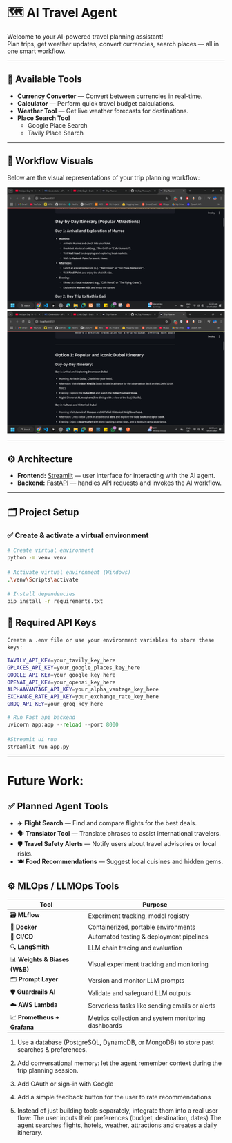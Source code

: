# 🗺️ AI Travel Agent

Welcome to your AI-powered travel planning assistant!  
Plan trips, get weather updates, convert currencies, search places — all in one smart workflow.

---

## 🧰 Available Tools

- **Currency Converter** — Convert between currencies in real-time.
- **Calculator** — Perform quick travel budget calculations.
- **Weather Tool** — Get live weather forecasts for destinations.
- **Place Search Tool**
  - Google Place Search
  - Tavily Place Search

---

## 📸 Workflow Visuals

Below are the visual representations of your trip planning workflow:

![Workflow Image 1](./UI%20images/1.png)  
![Workflow Image 2](./UI%20images/2.png)  

---

## ⚙️ Architecture

- **Frontend:** [Streamlit](https://streamlit.io/) — user interface for interacting with the AI agent.
- **Backend:** [FastAPI](https://fastapi.tiangolo.com/) — handles API requests and invokes the AI workflow.

---

## 🗂️ Project Setup

### ✅ Create & activate a virtual environment

```bash
# Create virtual environment
python -m venv venv

# Activate virtual environment (Windows)
.\venv\Scripts\activate

# Install dependencies
pip install -r requirements.txt
```

## 🔑 Required API Keys
```Create a .env file or use your environment variables to store these keys:```
```bash
TAVILY_API_KEY=your_tavily_key_here
GPLACES_API_KEY=your_google_places_key_here
GOOGLE_API_KEY=your_google_key_here
OPENAI_API_KEY=your_openai_key_here
ALPHAAVANTAGE_API_KEY=your_alpha_vantage_key_here
EXCHANGE_RATE_API_KEY=your_exchange_rate_key_here
GROQ_API_KEY=your_groq_key_here
```

```python
# Run Fast api backend
uvicorn app:app --reload --port 8000

#Streamit ui run
streamlit run app.py
```
---



# Future Work:

## ✅ **Planned Agent Tools**

- ✈️ **Flight Search** — Find and compare flights for the best deals.
- 🗣️ **Translator Tool** — Translate phrases to assist international travelers.
- 🛡️ **Travel Safety Alerts** — Notify users about travel advisories or local risks.
- 🍽️ **Food Recommendations** — Suggest local cuisines and hidden gems.


## ⚙️ **MLOps / LLMOps Tools**
 | Tool | Purpose |
|------|---------|
| 🗃️ **MLflow** | Experiment tracking, model registry |
| 🐋 **Docker** | Containerized, portable environments |
| 🔁 **CI/CD** | Automated testing & deployment pipelines |
| 🔍 **LangSmith** | LLM chain tracing and evaluation |
| 📊 **Weights & Biases (W&B)** | Visual experiment tracking and monitoring |
| 🗂️ **Prompt Layer** | Version and monitor LLM prompts |
| 🛡️ **Guardrails AI** | Validate and safeguard LLM outputs |
| ☁️ **AWS Lambda** | Serverless tasks like sending emails or alerts |
| 📈 **Prometheus + Grafana** | Metrics collection and system monitoring dashboards |



1) Use a database (PostgreSQL, DynamoDB, or MongoDB) to  store past searches & preferences.
2) Add conversational memory: let the agent remember context during the trip planning session.
3) Add OAuth or sign-in with Google
4) Add a simple feedback button for the user to rate recommendations


5) Instead of just building tools separately, integrate them into a real user flow:
The user inputs their preferences (budget, destination, dates)
The agent searches flights, hotels, weather, attractions and creates a daily itinerary.